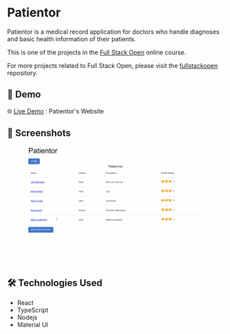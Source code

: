 # Patientor

Patientor is a medical record application for doctors who handle diagnoses and basic health information of their patients.

This is one of the projects in the [Full Stack Open](https://fullstackopen.com/en/) online course.

For more projects related to Full Stack Open, please visit the [fullstackopen](https://github.com/wengcychan/fullstackopen.git) repository.

## 🎥 Demo

🌐 [Live Demo]() : Patientor's Website

## 📸 Screenshots

![Screenshot Patientor](./images/patientor.gif)

## 🛠️ Technologies Used

- React
- TypeScript
- Nodejs
- Material UI
